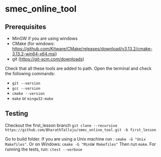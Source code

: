 # smec_online_tool

## Prerequisites
- MinGW if you are using windows
- CMake (for windows: https://github.com/Kitware/CMake/releases/download/v3.13.2/cmake-3.13.2-win64-x64.msi)
- git (https://git-scm.com/downloads)

Check that all these tools are added to path. Open the terminal and check the following commands:
- `git --version`
- `gcc --version`
- `cmake --version`
- `make` or `mingw32-make`

## Testing
Checkout the first_lesson branch
`git clone --recursive https://github.com/BharathTalloju/smec_online_tool.git -b first_lesson`

Go to build folder. If you are using a Unix machine run : `cmake -G "Unix Makefiles"`. Or on Windows: `cmake -G "MinGW Makefiles"`
Then run `make`.
For running the tests, run: `ctest --verbose`
